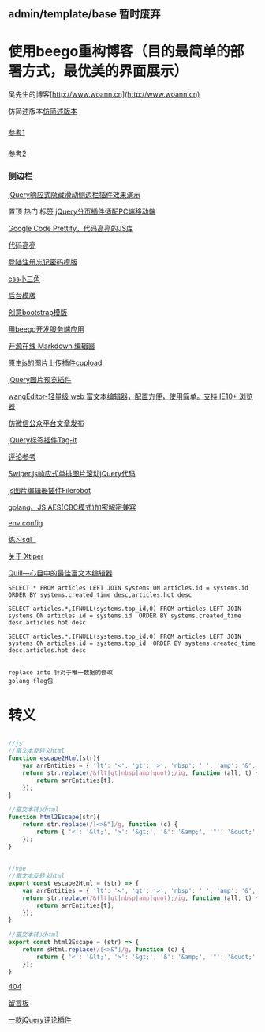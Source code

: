 ## admin/template/base 暂时废弃



# 使用beego重构博客（目的最简单的部署方式，最优美的界面展示）

吴先生的博客[http://www.woann.cn](http://www.woann.cn)


仿简述版本[仿简述版本](http://vue.jackhu.top/)
###
[参考1](http://www.54tianzhisheng.cn/)
###
[参考2](https://lin-xin.gitee.io/open/)

### 侧边栏
[jQuery响应式隐藏滑动侧边栏插件效果演示](http://www.htmleaf.com/Demo/201507012144.html)


置顶 热门 标签
[jQuery分页插件适配PC端移动端](http://www.jq22.com/demo/jquerypagination201811080936/)


[Google Code Prettify，代码高亮的JS库](https://blog.csdn.net/u011127019/article/details/77165062)

[代码高亮](http://www.bootstrapmb.com/search?keyword=%E4%BB%A3%E7%A0%81%E9%AB%98%E4%BA%AE)

[登陆注册忘记密码模版](http://www.jq22.com/demo/jQueryZcMoban201709140221/)

[css小三角](https://www.jianshu.com/p/9a463d50e441)


[后台模版](http://v.bootstrapmb.com/2019/11/gdgux6705/)

[创意bootstrap模版](http://www.bootstrapmb.com/item/6705)

[用beego开发服务端应用](https://www.cnblogs.com/zhangboyu/p/7760693.html)

[开源在线 Markdown 编辑器](http://editor.md.ipandao.com/)

[原生js的图片上传插件cupload](http://www.jq22.com/jquery-info22747)

[jQuery图片预览插件](http://www.jq22.com/jquery-info19658)

[wangEditor-轻量级 web 富文本编辑器，配置方便，使用简单。支持 IE10+ 浏览器](https://www.kancloud.cn/wangfupeng/wangeditor3/332599)

[仿微信公众平台文章发布](http://www.jq22.com/yanshi22827)

[jQuery标签插件Tag-it](http://www.jq22.com/jquery-info19168)

[评论参考](http://www.bootstrapmb.com/item/5089)

[Swiper.js响应式单排图片滚动jQuery代码](http://www.bootstrapmb.com/item/3968/preview)

[js图片编辑器插件Filerobot](http://www.bootstrapmb.com/item/5226/preview)

[golang、JS AES(CBC模式)加密解密兼容](https://www.cnblogs.com/haima/p/12611372.html)

[env config](https://learnku.com/articles/33910)


[练习sql``](https://www.jb51.net/article/76997.htm)

[关于 Xtiper](http://v.bootstrapmb.com/2019/10/ebc96463/#load)

[Quill—心目中的最佳富文本编辑器](https://www.jianshu.com/p/b237372f15cc)

```  
SELECT * FROM articles LEFT JOIN systems ON articles.id = systems.id ORDER BY systems.created_time desc,articles.hot desc

SELECT articles.*,IFNULL(systems.top_id,0) FROM articles LEFT JOIN systems ON articles.id = systems.id  ORDER BY systems.created_time desc,articles.hot desc 

SELECT articles.*,IFNULL(systems.top_id,0) FROM articles LEFT JOIN systems ON articles.id = systems.top_id  ORDER BY systems.created_time desc,articles.hot desc 


replace into 针对于唯一数据的修改
golang flag包
```


# 转义
```js

//js
//富文本反转义html
function escape2Html(str){
    var arrEntities = { 'lt': '<', 'gt': '>', 'nbsp': ' ', 'amp': '&', 'quot': '"' };
	return str.replace(/&(lt|gt|nbsp|amp|quot);/ig, function (all, t) {
		return arrEntities[t];
	});
}
 
//富文本转义html
function html2Escape(str){
    return str.replace(/[<>&"]/g, function (c) {
		return { '<': '&lt;', '>': '&gt;', '&': '&amp;', '"': '&quot;' }[c];
	});
}
 
 
//vue
//富文本反转义html
export const escape2Html = (str) => {
	var arrEntities = { 'lt': '<', 'gt': '>', 'nbsp': ' ', 'amp': '&', 'quot': '"' };
	return str.replace(/&(lt|gt|nbsp|amp|quot);/ig, function (all, t) {
		return arrEntities[t];
	});
}
 
//富文本转义html
export const html2Escape = (str) => {
	return sHtml.replace(/[<>&"]/g, function (c) {
		return { '<': '&lt;', '>': '&gt;', '&': '&amp;', '"': '&quot;' }[c];
	});
}

```

[404](http://www.jq22.com/demo/jQuery404201710142052/)

[留言板](https://www.17sucai.com/preview/41468/2015-04-18/zyComment%E5%AE%9E%E4%BE%8B/demo.html)

[一款jQuery评论插件](http://www.jq22.com/jquery-info22092)